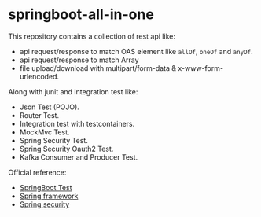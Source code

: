# springboot-all-in-one

This repository contains a collection of rest api like:
 
- api request/response to match OAS element like `allOf`, `oneOf` and `anyOf`.
- api request/response to match Array
- file upload/download with multipart/form-data & x-www-form-urlencoded.

Along with junit and integration test like:

- Json Test (POJO).
- Router Test.
- Integration test with testcontainers.
- MockMvc Test.
- Spring Security Test.
- Spring Security Oauth2 Test.
- Kafka Consumer and Producer Test.

Official reference:
- [SpringBoot Test](https://docs.spring.io/spring-boot/docs/current/reference/html/features.html#features.testing.spring-boot-applications)
- [Spring framework](https://docs.spring.io/spring-framework/reference/testing.html)
- [Spring security](https://docs.spring.io/spring-security/reference/servlet/test/index.html)
